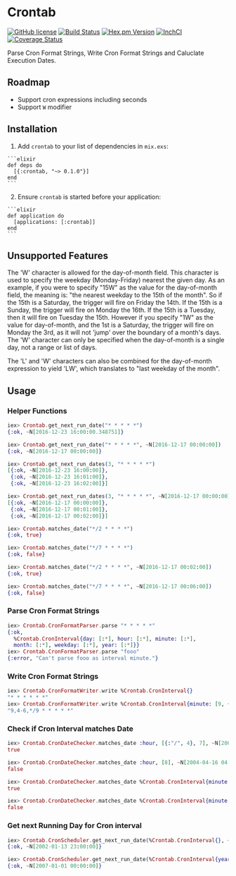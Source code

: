 # Crontab

[![GitHub license](https://img.shields.io/badge/license-MIT-blue.svg)](https://raw.githubusercontent.com/sk-t/crontab/master/LICENSE)
[![Build Status](https://travis-ci.org/sk-t/crontab.svg?branch=master)](https://travis-ci.org/sk-t/crontab)
[![Hex.pm Version](https://img.shields.io/hexpm/v/crontab.svg?style=flat)](https://hex.pm/packages/crontab)
[![InchCI](https://inch-ci.org/github/sk-t/crontab.svg?branch=master)](https://inch-ci.org/github/sk-t/crontab)
[![Coverage Status](https://coveralls.io/repos/github/sk-t/crontab/badge.svg?branch=master)](https://coveralls.io/github/sk-t/crontab?branch=master)

Parse Cron Format Strings, Write Cron Format Strings and Caluclate Execution Dates.

## Roadmap
 * Support cron expressions including seconds
 * Support `W` modifier

## Installation

  1. Add `crontab` to your list of dependencies in `mix.exs`:

    ```elixir
    def deps do
      [{:crontab, "~> 0.1.0"}]
    end
    ```

  2. Ensure `crontab` is started before your application:

    ```elixir
    def application do
      [applications: [:crontab]]
    end
    ```

## Unsupported Features
The 'W' character is allowed for the day-of-month field. This character is used to specify the weekday (Monday-Friday) nearest the given day. As an example, if you were to specify "15W" as the value for the day-of-month field, the meaning is: "the nearest weekday to the 15th of the month". So if the 15th is a Saturday, the trigger will fire on Friday the 14th. If the 15th is a Sunday, the trigger will fire on Monday the 16th. If the 15th is a Tuesday, then it will fire on Tuesday the 15th. However if you specify "1W" as the value for day-of-month, and the 1st is a Saturday, the trigger will fire on Monday the 3rd, as it will not 'jump' over the boundary of a month's days. The 'W' character can only be specified when the day-of-month is a single day, not a range or list of days.

The 'L' and 'W' characters can also be combined for the day-of-month expression to yield 'LW', which translates to "last weekday of the month".

## Usage

### Helper Functions

```elixir
iex> Crontab.get_next_run_date("* * * * *")
{:ok, ~N[2016-12-23 16:00:00.348751]}

iex> Crontab.get_next_run_date("* * * * *", ~N[2016-12-17 00:00:00])
{:ok, ~N[2016-12-17 00:00:00]}

iex> Crontab.get_next_run_dates(3, "* * * * *")
[{:ok, ~N[2016-12-23 16:00:00]},
 {:ok, ~N[2016-12-23 16:01:00]},
 {:ok, ~N[2016-12-23 16:02:00]}]

iex> Crontab.get_next_run_dates(3, "* * * * *", ~N[2016-12-17 00:00:00])
[{:ok, ~N[2016-12-17 00:00:00]},
 {:ok, ~N[2016-12-17 00:01:00]},
 {:ok, ~N[2016-12-17 00:02:00]}]

iex> Crontab.matches_date("*/2 * * * *")
{:ok, true}

iex> Crontab.matches_date("*/7 * * * *")
{:ok, false}

iex> Crontab.matches_date("*/2 * * * *", ~N[2016-12-17 00:02:00])
{:ok, true}

iex> Crontab.matches_date("*/7 * * * *", ~N[2016-12-17 00:06:00])
{:ok, false}
```

### Parse Cron Format Strings
```elixir
iex> Crontab.CronFormatParser.parse "* * * * *"
{:ok,
  %Crontab.CronInterval{day: [:*], hour: [:*], minute: [:*],
  month: [:*], weekday: [:*], year: [:*]}}
iex> Crontab.CronFormatParser.parse "fooo"
{:error, "Can't parse fooo as interval minute."}
```

### Write Cron Format Strings
```elixir
iex> Crontab.CronFormatWriter.write %Crontab.CronInterval{}
"* * * * * *"
iex> Crontab.CronFormatWriter.write %Crontab.CronInterval{minute: [9, {:-, 4, 6}, {:/, :*, 9}]}
"9,4-6,*/9 * * * * *"
```

### Check if Cron Interval matches Date
```elixir
iex> Crontab.CronDateChecker.matches_date :hour, [{:"/", 4}, 7], ~N[2004-04-16 04:07:08]
true

iex> Crontab.CronDateChecker.matches_date :hour, [8], ~N[2004-04-16 04:07:08]
false

iex> Crontab.CronDateChecker.matches_date %Crontab.CronInterval{minute: [{:"/", 8}]}, ~N[2004-04-16 04:08:08]
true

iex> Crontab.CronDateChecker.matches_date %Crontab.CronInterval{minute: [{:"/", 9}]}, ~N[2004-04-16 04:07:08]
false
```

### Get next Running Day for Cron interval
```elixir
iex> Crontab.CronScheduler.get_next_run_date(%Crontab.CronInterval{}, ~N[2002-01-13 23:00:07])
{:ok, ~N[2002-01-13 23:00:00]}

iex> Crontab.CronScheduler.get_next_run_date(%Crontab.CronInterval{year: [{:/, :*, 9}]}, ~N[2002-01-13 23:00:07])
{:ok, ~N[2007-01-01 00:00:00]}
```
